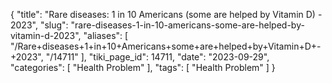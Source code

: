 {
    "title": "Rare diseases: 1 in 10 Americans (some are helped by Vitamin D) - 2023",
    "slug": "rare-diseases-1-in-10-americans-some-are-helped-by-vitamin-d-2023",
    "aliases": [
        "/Rare+diseases+1+in+10+Americans+some+are+helped+by+Vitamin+D+-+2023",
        "/14711"
    ],
    "tiki_page_id": 14711,
    "date": "2023-09-29",
    "categories": [
        "Health Problem"
    ],
    "tags": [
        "Health Problem"
    ]
}